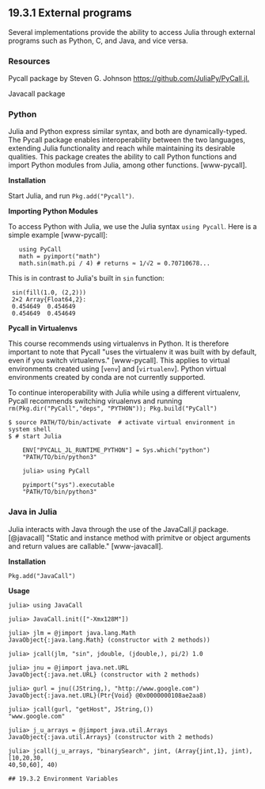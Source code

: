 
## 19.3.1 External programs

Several implementations provide the ability to access Julia through external
programs such as Python, C, and Java, and vice versa.

### Resources

Pycall package by Steven G. Johnson <https://github.com/JuliaPy/PyCall.jl.>

Javacall package

### Python

Julia and Python express similar syntax, and both are dynamically-typed. The
Pycall package  enables interoperability between the two languages, extending
Julia functionality and reach while maintaining its desirable qualities. This
package creates the ability to call Python functions and import Python modules
from Julia, among other functions. [www-pycall].

**Installation**

Start Julia, and run `Pkg.add("Pycall")`.

**Importing Python Modules**

To access Python with Julia, we use the Julia syntax `using Pycall`. Here is a
simple example [www-pycall]:

       using PyCall
       math = pyimport("math")
       math.sin(math.pi / 4) # returns ≈ 1/√2 = 0.70710678...


This is in contrast to Julia's built in	`sin` function:

     sin(fill(1.0, (2,2)))
     2×2 Array{Float64,2}:
     0.454649  0.454649
     0.454649  0.454649

**Pycall in Virtualenvs**

This course recommends using virtualenvs in Python. It is therefore important to
note that Pycall "uses the virtualenv it was built with by default, even if you
switch virtualenvs." [www-pycall]. This applies to virtual environments created
using [`venv`] and [`virtualenv`]. Python virtual environments created by conda
are not currently supported. 

To continue interoperability with Julia while using a different virtualenv,
Pycall recommends switching virualenvs and running `rm(Pkg.dir("PyCall","deps",
"PYTHON")); Pkg.build("PyCall")`

```
$ source PATH/TO/bin/activate  # activate virtual environment in system shell
$ # start Julia

    ENV["PYCALL_JL_RUNTIME_PYTHON"] = Sys.which("python")
    "PATH/TO/bin/python3"

    julia> using PyCall

    pyimport("sys").executable
    "PATH/TO/bin/python3"
```


### Java in Julia
Julia interacts with Java through the use of the JavaCall.jl package.
[@javacall] "Static and instance method with primitve or object arguments and 
return values are callable." [www-javacall]. 

**Installation**
```
Pkg.add("JavaCall")
```

**Usage**
```
julia> using JavaCall

julia> JavaCall.init(["-Xmx128M"])

julia> jlm = @jimport java.lang.Math
JavaObject{:java.lang.Math} (constructor with 2 methods))

julia> jcall(jlm, "sin", jdouble, (jdouble,), pi/2) 1.0

julia> jnu = @jimport java.net.URL
JavaObject{:java.net.URL} (constructor with 2 methods)

julia> gurl = jnu((JString,), "http://www.google.com")
JavaObject{:java.net.URL}(Ptr{Void} @0x0000000108ae2aa8)

julia> jcall(gurl, "getHost", JString,())
"www.google.com"

julia> j_u_arrays = @jimport java.util.Arrays
JavaObject{:java.util.Arrays} (constructor with 2 methods)

julia> jcall(j_u_arrays, "binarySearch", jint, (Array{jint,1}, jint), [10,20,30,
40,50,60], 40)

## 19.3.2 Environment Variables